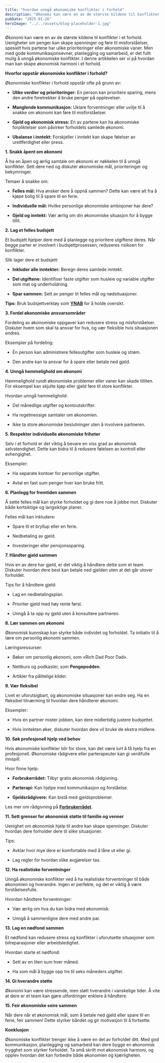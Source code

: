 ```yaml
---
title: "hvordan unngå økonomiske konflikter i forhold"
description: "Økonomi kan være en av de største kildene til konflikter i et forhold. Uenigheter om penger kan skape spenninger og føre til misforståelser, spesielt hvis partene har ulike prioriteringer eller økonomiske vaner. Men med gode kommunikasjonsevner, planlegging og samarbeid, er det fullt mulig å unngå økonomiske konflikter. I denne artikkelen ser vi på hvordan man &#8230; Read more"
pubDate: "2025-01-26"
heroImage: "../../assets/blog-placeholder-1.jpg"
---
```


Økonomi kan være en av de største kildene til konflikter i et forhold. Uenigheter om penger kan skape spenninger og føre til misforståelser, spesielt hvis partene har ulike prioriteringer eller økonomiske vaner. Men med gode kommunikasjonsevner, planlegging og samarbeid, er det fullt mulig å unngå økonomiske konflikter. I denne artikkelen ser vi på hvordan man kan skape økonomisk harmoni i et forhold.

**Hvorfor oppstår økonomiske konflikter i forhold?**

Økonomiske konflikter i forhold oppstår ofte på grunn av:

- **Ulike verdier og prioriteringer:** En person kan prioritere sparing, mens den andre foretrekker å bruke penger på opplevelser.

- **Manglende kommunikasjon:** Uklare forventninger eller uvilje til å snakke om økonomi kan føre til misforståelser.

- **Gjeld og økonomisk stress:** En av partene kan ha økonomiske forpliktelser som påvirker forholdets samlede økonomi.

- **Ubalanse i inntekt:** Forskjeller i inntekt kan skape følelser av urettferdighet eller press.

**1. Snakk åpent om økonomi**

Å ha en åpen og ærlig samtale om økonomi er nøkkelen til å unngå konflikter. Sett dere ned og diskuter økonomiske mål, prioriteringer og bekymringer.

Temaer å snakke om:

- **Felles mål:** Hva ønsker dere å oppnå sammen? Dette kan være alt fra å kjøpe bolig til å spare til en ferie.

- **Individuelle mål:** Hvilke personlige økonomiske ambisjoner har dere?

- **Gjeld og inntekt:** Vær ærlig om din økonomiske situasjon for å bygge tillit.

**2. Lag et felles budsjett**

Et budsjett hjelper dere med å planlegge og prioritere utgiftene deres. Når begge parter er involvert i budsjettprosessen, reduseres risikoen for konflikter.

Slik lager dere et budsjett:

- **Inkluder alle inntekter:** Beregn deres samlede inntekt.

- **Del utgiftene:** Identifiser faste utgifter som husleie og variable utgifter som mat og underholdning.

- **Spar sammen:** Sett av penger til felles mål og nødsituasjoner.

**Tips:** Bruk budsjettverktøy som **[YNAB](https://www.youneedabudget.com)** for å holde oversikt.

**3. Fordel økonomiske ansvarsområder**

Fordeling av økonomiske oppgaver kan redusere stress og misforståelser. Diskuter hvem som skal ta ansvar for hva, og vær fleksible hvis situasjonen endres.

Eksempler på fordeling:

- Én person kan administrere fellesutgifter som husleie og strøm.

- Den andre kan ta ansvar for å spare eller betale ned gjeld.

**4. Unngå hemmelighold om økonomi**

Hemmelighold rundt økonomiske problemer eller vaner kan skade tilliten. For eksempel kan skjulte kjøp eller gjeld føre til store konflikter.

Hvordan unngå hemmelighold:

- Del månedlige utgifter og kontoutskrifter.

- Ha regelmessige samtaler om økonomien.

- Ikke ta store økonomiske beslutninger uten å involvere partneren.

**5. Respekter individuelle økonomiske friheter**

Selv i et forhold er det viktig å bevare en viss grad av økonomisk selvstendighet. Dette kan bidra til å redusere følelsen av kontroll eller avhengighet.

Eksempler:

- Ha separate kontoer for personlige utgifter.

- Avtal en fast sum penger hver kan bruke fritt.

**6. Planlegg for fremtiden sammen**

Å sette felles mål kan styrke forholdet og gi dere noe å jobbe mot. Diskuter både kortsiktige og langsiktige planer.

Felles mål kan inkludere:

- Spare til et bryllup eller en ferie.

- Nedbetaling av gjeld.

- Investeringer eller pensjonssparing.

**7. Håndter gjeld sammen**

Hvis en av dere har gjeld, er det viktig å håndtere dette som et team. Diskuter hvordan dere best kan betale ned gjelden uten at det går utover forholdet.

Tips for å håndtere gjeld:

- Lag en nedbetalingsplan.

- Prioriter gjeld med høy rente først.

- Unngå å ta opp ny gjeld uten å konsultere partneren.

**8. Lær sammen om økonomi**

Økonomisk kunnskap kan styrke både individet og forholdet. Ta initiativ til å lære om personlig økonomi sammen.

Læringsressurser:

- Bøker om personlig økonomi, som «Rich Dad Poor Dad».

- Nettkurs og podkaster, som **Pengepodden**.

- Artikler fra pålitelige kilder.

**9. Vær fleksibel**

Livet er uforutsigbart, og økonomiske situasjoner kan endre seg. Ha en fleksibel tilnærming til hvordan dere håndterer økonomi.

Eksempler:

- Hvis én partner mister jobben, kan dere midlertidig justere budsjettet.

- Hvis inntekten øker, diskuter hvordan dere vil bruke de ekstra midlene.

**10. Søk profesjonell hjelp ved behov**

Hvis økonomiske konflikter blir for store, kan det være lurt å få hjelp fra en profesjonell. Økonomiske rådgivere eller parterapeuter kan gi verdifulle innspill.

Hvor finne hjelp:

- **Forbrukerrådet:** Tilbyr gratis økonomisk rådgivning.

- **Parterapi:** Kan hjelpe med kommunikasjon og forståelse.

- **Gjeldsrådgivere:** Kan bistå med gjeldsproblemer.

Les mer om rådgivning på **[Forbrukerrådet](https://www.forbrukerradet.no)**.

**11. Sett grenser for økonomisk støtte til familie og venner**

Uenighet om økonomisk hjelp til andre kan skape spenninger. Diskuter hvordan dere forholder dere til slike situasjoner.

Tips:

- Avklar hvor mye dere er komfortable med å låne ut eller gi.

- Lag regler for hvordan slike avgjørelser tas.

**12. Ha realistiske forventninger**

Unngå økonomiske konflikter ved å ha realistiske forventninger til både økonomien og hverandre. Ingen er perfekte, og det er viktig å være forståelsesfulle.

Hvordan håndtere forventninger:

- Vær ærlig om hva du kan bidra med økonomisk.

- Unngå å sammenligne dere med andre par.

**13. Lag en nødfond sammen**

Et nødfond kan redusere stress og konflikter i uforutsette situasjoner som bilreparasjoner eller arbeidsledighet.

Hvordan starte et nødfond:

- Sett av en liten sum hver måned.

- Ha som mål å bygge opp tre til seks måneders utgifter.

**14. Gi hverandre støtte**

Økonomi kan være stressende, men støtt hverandre i vanskelige tider. Å vite at dere er et team kan gjøre utfordringer enklere å håndtere.

**15. Feir økonomiske seire sammen**

Når dere når et økonomisk mål, som å betale ned gjeld eller spare til en ferie, feir sammen! Dette styrker båndet og gir motivasjon til å fortsette.

**Konklusjon**

Økonomiske konflikter trenger ikke å være en del av forholdet ditt. Med god kommunikasjon, planlegging og samarbeid kan dere bygge en økonomisk trygghet som styrker forholdet. Ta små skritt mot økonomisk harmoni, og opplev hvordan det kan forbedre både økonomien og kjærligheten.